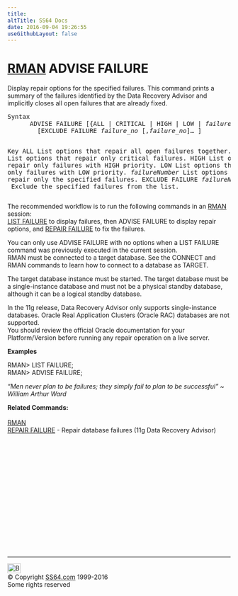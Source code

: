 ```yaml
---
title:
altTitle: SS64 Docs
date: 2016-09-04 19:26:55
useGithubLayout: false
---
```

<!-- #BeginLibraryItem "/Library/head_ora.lbi" --><!-- #EndLibraryItem --><h1><a href="rman.html">RMAN</a> ADVISE FAILURE</h1> 
<p>Display repair options for the specified failures. This command prints a summary of the failures identified by the Data Recovery Advisor and implicitly closes all open failures that are already fixed.</p>
<pre>Syntax
      ADVISE FAILURE [{ALL | CRITICAL | HIGH | LOW | <i>failure_no</i> [,<i>failure_no</i>]…}]
        [EXCLUDE FAILURE <i>failure_no</i> [,<i>failure_no</i>]… ]

Key
   ALL           List options that repair all open failures together.
   CRITICAL      List options that repair only critical failures.
   HIGH          List options that repair only failures with HIGH priority.
   LOW           List options that repair only failures with LOW priority.
   <i>failureNumber</i> List options that repair only the specified failures.
   EXCLUDE FAILURE <i>failureNumber </i>
                 Exclude the specified failures from the list.</pre>
<p>The recommended workflow is to run the following commands in an <a href="rman.html">RMAN</a> session: <a href="rman_list.html"><br>
LIST FAILURE</a> to display failures, then ADVISE FAILURE to display repair options, and <a href="rman_repair.html">REPAIR FAILURE</a> to fix the failures.</p>
<p>You can only use ADVISE FAILURE with no options when a LIST FAILURE command was previously executed in the current session.<br>
RMAN must be connected to a target database. See the CONNECT and RMAN commands to learn how to connect to a database as TARGET.</p>
<p>The target database instance must be started. The target database must be a single-instance database and must not be a physical standby database, although it can be a logical standby database.</p>
<p>In the 11g release, Data Recovery Advisor only supports single-instance databases. Oracle Real Application Clusters (Oracle RAC) databases are not supported.<br>
You should review the official Oracle documentation for your Platform/Version before running any repair operation on a live server.</p>
<p><b>Examples</b></p>
<p class="code">RMAN&gt; LIST FAILURE;<br>
RMAN&gt; ADVISE FAILURE;</p>
<p class="quote"><i>“Men never plan to be failures; they simply fail to plan to be successful” ~ William Arthur Ward</i></p>
<p><b>Related Commands:<br>
<br>
</b> <a href="rman.html">RMAN</a><br>
<a href="rman_repair.html">REPAIR FAILURE</a> - Repair database failures (11g Data Recovery Advisor)</p><!-- #BeginLibraryItem "/Library/foot_ora.lbi" --><p>
<!-- oracle-footer -->
<ins class="adsbygoogle" style="display:inline-block;width:300px;height:250px" data-ad-client="ca-pub-6140977852749469" data-ad-slot="4275490898"></ins>
<script>
(adsbygoogle = window.adsbygoogle || []).push({});
</script></p>
<hr>
<div id="bl" class="footer"><a href="rman_advise.html#"><img src="../images/top.png" width="30" height="22" alt="Back to the Top"></a></div>
<div id="br" class="footer, tagline">© Copyright <a href="../index.html">SS64.com</a> 1999-2016<br>
Some rights reserved</div><!-- #EndLibraryItem -->

